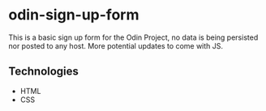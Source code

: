 # odin-sign-up-form
This is a basic sign up form for the Odin Project, no data is being persisted nor posted to any host. More potential updates to come with JS.

## Technologies

- HTML
- CSS
